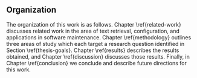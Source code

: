 ## Organization

The organization of this work is as follows.  Chapter \ref{related-work}
discusses related work in the area of text retrieval, configuration, and
applications in software maintenance.  Chapter \ref{methodology} outlines three
areas of study which each target a research question identified in Section
\ref{thesis-goals}.  Chapter \ref{results} describes the results obtained, and
Chapter \ref{discussion} discusses those results. Finally, in Chapter
\ref{conclusion} we conclude and describe future directions for this work.
